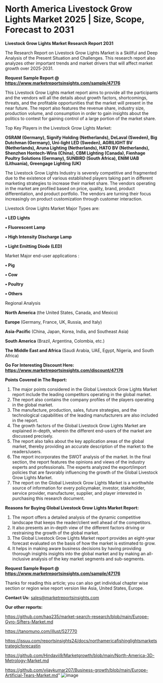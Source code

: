# North America Livestock Grow Lights Market 2025 | Size, Scope, Forecast to 2031

<strong>Livestock Grow Lights Market Research Report 2031</strong>

The Research Report on Livestock Grow Lights Market is a Skillful and Deep Analysis of the Present Situation and Challenges. This research report also analyzes other important trends and market drivers that will affect market growth over 2025-2031.

<strong>Request Sample Report @ <a href=https://www.marketreportsinsights.com/sample/47176>https://www.marketreportsinsights.com/sample/47176</a></strong>

This Livestock Grow Lights market report aims to provide all the participants and the vendors will all the details about growth factors, shortcomings, threats, and the profitable opportunities that the market will present in the near future. The report also features the revenue share, industry size, production volume, and consumption in order to gain insights about the politics to contest for gaining control of a large portion of the market share.

Top Key Players in the Livestock Grow Lights Market:

<strong>OSRAM (Germany), Signify Holding (Netherlands), DeLaval (Sweden), Big Dutchman (Germany), Uni-light LED (Sweden), AGRILIGHT BV (Netherlands), Aruna Lighting (Netherlands), HATO BV (Netherlands), Shenzhen Hontech-Wins (China), CBM Lighting (Canada), Fienhage Poultry Solutions (Germany), SUNBIRD (South Africa), ENIM UAB (Lithuania), Greengage Lighting (UK)</strong>

The Livestock Grow Lights Industry is severely competitive and fragmented due to the existence of various established players taking part in different marketing strategies to increase their market share. The vendors operating in the market are profiled based on price, quality, brand, product differentiation, and product portfolio. The vendors are turning their focus increasingly on product customization through customer interaction.

Livestock Grow Lights Market Major Types are:

<strong>•  LED Lights

•  Fluorescent Lamp

•  High Intensity Discharge Lamp

•  Light Emitting Diode (LED)</strong>

Market Major end-user applications :

<strong>•  Pig

•  Cow

•  Poultry

•  Others</strong>

Regional Analysis

</u><strong><b>North America</b></strong> (the United States, Canada, and Mexico)

<strong><b>Europe </b></strong>(Germany, France, UK, Russia, and Italy)

<strong><b>Asia-Pacific</b></strong> (China, Japan, Korea, India, and Southeast Asia)

<strong><b>South America</b></strong> (Brazil, Argentina, Colombia, etc.)

<strong><b>The Middle East and Africa</b></strong> (Saudi Arabia, UAE, Egypt, Nigeria, and South Africa)

<strong>Go For Interesting Discount Here: <a href=https://www.marketreportsinsights.com/discount/47176>https://www.marketreportsinsights.com/discount/47176</a></strong>

<strong>Points Covered in The Report:</strong>
<ol>
  <li>The major points considered in the Global Livestock Grow Lights Market report include the leading competitors operating in the global market.</li>
  <li>The report also contains the company profiles of the players operating in the global market.</li>
  <li>The manufacture, production, sales, future strategies, and the technological capabilities of the leading manufacturers are also included in the report.</li>
  <li>The growth factors of the Global Livestock Grow Lights Market are explained in-depth, wherein the different end-users of the market are discussed precisely.</li>
  <li>The report also talks about the key application areas of the global market, thereby providing an accurate description of the market to the readers/users.</li>
  <li>The report incorporates the SWOT analysis of the market. In the final section, the report features the opinions and views of the industry experts and professionals. The experts analyzed the export/import policies that are favorably influencing the growth of the Global Livestock Grow Lights Market.</li>
  <li>The report on the Global Livestock Grow Lights Market is a worthwhile source of information for every policymaker, investor, stakeholder, service provider, manufacturer, supplier, and player interested in purchasing this research document.</li>
</ol>
<strong>Reasons for Buying Global Livestock Grow Lights Market Report:</strong>

<ol>
  <li>The report offers a detailed analysis of the dynamic competitive landscape that keeps the reader/client well ahead of the competitors.</li>
  <li>It also presents an in-depth view of the different factors driving or restraining the growth of the global market.</li>
  <li>The Global Livestock Grow Lights Market report provides an eight-year forecast evaluated on the basis of how the market is estimated to grow.</li>
  <li>It helps in making aware business decisions by having providing thorough insights insights into the global market and by making an all-inclusive analysis of the key market segments and sub-segments.</li>
</ol>
<strong>Request Sample Report @ <a href=https://www.marketreportsinsights.com/sample/47176>https://www.marketreportsinsights.com/sample/47176</a></strong>


Thanks for reading this article; you can also get individual chapter wise section or region wise report version like Asia, United States, Europe.

<strong>Contact Us:</strong>
sales@marketreportsinsights.com

<strong>Our other reports:</strong>

<a href=https://github.com/haq235/market-search-research/blob/main/Europe-Gyro-Sifters-Market.md>https://github.com/haq235/market-search-research/blob/main/Europe-Gyro-Sifters-Market.md</a>

<a href=https://tanomuno.com/illust/527770>https://tanomuno.com/illust/527770</a>

<a href=https://issuu.com/reportsinsights24/docs/northamericafishinglightsmarketstrategicforecastin>https://issuu.com/reportsinsights24/docs/northamericafishinglightsmarketstrategicforecastin</a>

<a href=https://github.com/Hindavii9/Marketgrowth/blob/main/North-America-3D-Metrology-Market.md>https://github.com/Hindavii9/Marketgrowth/blob/main/North-America-3D-Metrology-Market.md</a>

<a href=https://github.com/vijaykumar207/Business-growth/blob/main/Europe-Artificial-Tears-Market.md>https://github.com/vijaykumar207/Business-growth/blob/main/Europe-Artificial-Tears-Market.md</a>"
![image](https://github.com/user-attachments/assets/202defaf-2e1d-423a-a19d-277e58038caf)
